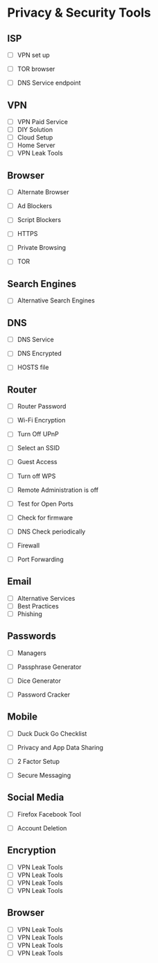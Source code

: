 # Privacy & Security Tools


## ISP

- [ ] VPN set up
- [ ] TOR browser
- [ ] DNS Service endpoint


## VPN

- [ ] VPN Paid Service
- [ ] DIY Solution
 - [ ] Cloud Setup
 - [ ] Home Server
- [ ] VPN Leak Tools

## Browser

- [ ] Alternate Browser
- [ ] Ad Blockers
- [ ] Script Blockers
- [ ] HTTPS
- [ ] Private Browsing
- [ ] TOR




## Search Engines

- [ ] Alternative Search Engines



## DNS

- [ ] DNS Service
- [ ] DNS Encrypted
- [ ] HOSTS file




## Router

- [ ] Router Password
- [ ] Wi-Fi Encryption
- [ ] Turn Off UPnP
- [ ] Select an SSID
- [ ] Guest Access
- [ ] Turn off WPS
- [ ] Remote Administration is off
- [ ] Test for Open Ports
- [ ] Check for firmware
- [ ] DNS Check periodically

- [ ] Firewall
- [ ] Port Forwarding



## Email

- [ ] Alternative Services
- [ ] Best Practices
- [ ] Phishing

## Passwords

- [ ] Managers
- [ ] Passphrase Generator
- [ ] Dice Generator
- [ ] Password Cracker



## Mobile

- [ ] Duck Duck Go Checklist
- [ ] Privacy and App Data Sharing
- [ ] 2 Factor Setup
- [ ] Secure Messaging


## Social Media

- [ ] Firefox Facebook Tool
- [ ] Account Deletion


## Encryption

- [ ] VPN Leak Tools
- [ ] VPN Leak Tools
- [ ] VPN Leak Tools
- [ ] VPN Leak Tools

## Browser

- [ ] VPN Leak Tools
- [ ] VPN Leak Tools
- [ ] VPN Leak Tools
- [ ] VPN Leak Tools
